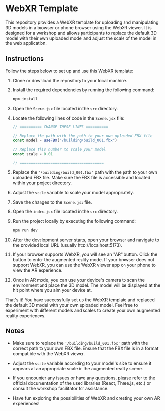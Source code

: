 # WebXR Template

This repository provides a WebXR template for uploading and manipulating 3D models in a browser or phone browser using the WebXR viewer. It is designed for a workshop and allows participants to replace the default 3D model with their own uploaded model and adjust the scale of the model in the web application.

## Instructions

Follow the steps below to set up and use this WebXR template:

1. Clone or download the repository to your local machine.
2. Install the required dependencies by running the following command:

    ```bash
    npm install
    ```

3. Open the `Scene.jsx` file located in the `src` directory.

4. Locate the following lines of code in the `Scene.jsx` file:

    ```jsx
    // ========== CHANGE THESE LINES ==========

    // Replace the path with the path to your own uploaded FBX file
    const model = useFBX("/building/build_001.fbx")

    // Replace this number to scale your model
    const scale = 0.01

    // ======================================
    ```

5. Replace the `'/building/build_001.fbx'` path with the path to your own uploaded FBX file. Make sure the FBX file is accessible and located within your project directory.

6. Adjust the `scale` variable to scale your model appropriately.

7. Save the changes to the `Scene.jsx` file.

8. Open the `index.jsx` file located in the `src` directory.

9. Run the project locally by executing the following command:

    ```bash
    npm run dev
    ```

10. After the development server starts, open your browser and navigate to the provided local URL (usually http://localhost:5173).

11. If your browser supports WebXR, you will see an "AR" button. Click the button to enter the augmented reality mode. If your browser does not support WebXR, you can use the WebXR viewer app on your phone to view the AR experience.

12. Once in AR mode, you can use your device's camera to scan the environment and place the 3D model. The model will be displayed at the hit point where you aim your device at.

That's it! You have successfully set up the WebXR template and replaced the default 3D model with your own uploaded model. Feel free to experiment with different models and scales to create your own augmented reality experiences.

## Notes

-   Make sure to replace the `'/building/build_001.fbx'` path with the correct path to your own FBX file. Ensure that the FBX file is in a format compatible with the WebXR viewer.

-   Adjust the `scale` variable according to your model's size to ensure it appears at an appropriate scale in the augmented reality scene.

-   If you encounter any issues or have any questions, please refer to the official documentation of the used libraries (React, Three.js, etc.) or consult the workshop facilitator for assistance.

-   Have fun exploring the possibilities of WebXR and creating your own AR experiences!
